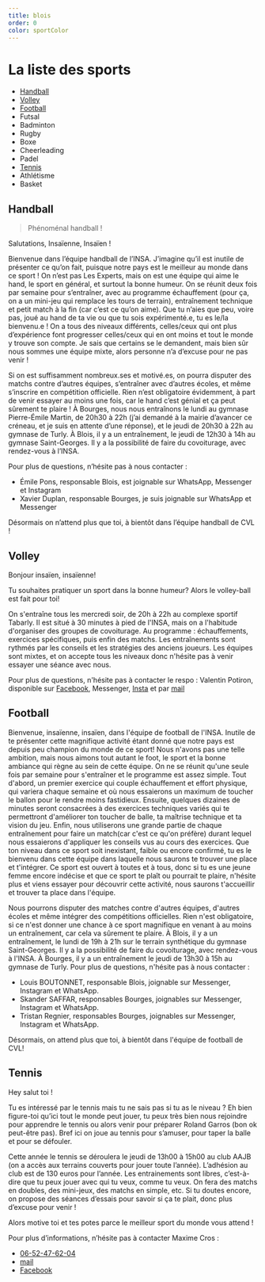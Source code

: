 ```yaml
---
title: blois
order: 0
color: sportColor
---
```


# La liste des sports

- [Handball](#handball)
- [Volley](#volley)
- [Football](#football)
- Futsal
- Badminton
- Rugby
- Boxe
- Cheerleading
- Padel
- [Tennis](#tennis)
- Athlétisme
- Basket

## Handball

> Phénoménal handball !

<campus-center>
  <campus-responsive-image
    folder-name="federation/sport/handball"
    name="logo.png"
    max-width="400"></campus-responsive-image>
</campus-center>

Salutations, Insaïenne, Insaïen !

Bienvenue dans l’équipe handball de l’INSA. J’imagine qu’il est inutile de
présenter ce qu’on fait, puisque notre pays est le meilleur au monde dans ce
sport ! On n’est pas Les Experts, mais on est une équipe qui aime le hand, le
sport en général, et surtout la bonne humeur. On se réunit deux fois par semaine
pour s’entraîner, avec au programme échauffement (pour ça, on a un mini-jeu qui
remplace les tours de terrain), entraînement technique et petit match à la fin
(car c’est ce qu’on aime). Que tu n’aies que peu, voire pas, joué au hand de ta
vie ou que tu sois expérimenté.e, tu es le/la bienvenu.e ! On a tous des niveaux
différents, celles/ceux qui ont plus d’expérience font progresser celles/ceux
qui en ont moins et tout le monde y trouve son compte. Je sais que certains se
le demandent, mais bien sûr nous sommes une équipe mixte, alors personne n’a
d’excuse pour ne pas venir !

Si on est suffisamment nombreux.ses et motivé.es, on pourra disputer des matchs
contre d’autres équipes, s’entraîner avec d’autres écoles, et même s’inscrire en
compétition officielle. Rien n’est obligatoire évidemment, à part de venir
essayer au moins une fois, car le hand c’est génial et ça peut sûrement te
plaire ! À Bourges, nous nous entraînons le lundi au gymnase Pierre-Émile
Martin, de 20h30 à 22h (j’ai demandé à la mairie d’avancer ce créneau, et je
suis en attente d’une réponse), et le jeudi de 20h30 à 22h au gymnase de Turly.
À Blois, il y a un entraînement, le jeudi de 12h30 à 14h au gymnase
Saint-Georges. Il y a la possibilité de faire du covoiturage, avec rendez-vous à
l’INSA.

<campus-center>
  <campus-responsive-image
    folder-name="federation/sport/handball"
    name="crew.jpg"
    max-width="800"></campus-responsive-image>
</campus-center>

Pour plus de questions, n’hésite pas à nous contacter :

- Émile Pons, responsable Blois, est joignable sur WhatsApp, Messenger et
  Instagram
- Xavier Duplan, responsable Bourges, je suis joignable sur WhatsApp et
  Messenger

Désormais on n’attend plus que toi, à bientôt dans l’équipe handball de CVL !

## Volley

Bonjour insaïen, insaïenne!

Tu souhaites pratiquer un sport dans la bonne humeur? Alors le volley-ball est
fait pour toi!

On s'entraîne tous les mercredi soir, de 20h à 22h au complexe sportif Tabarly.
Il est situé à 30 minutes à pied de l'INSA, mais on a l'habitude d'organiser des
groupes de covoiturage. Au programme : échauffements, exercices spécifiques,
puis enfin des matchs. Les entraînements sont rythmés par les conseils et les
stratégies des anciens joueurs. Les équipes sont mixtes, et on accepte tous les
niveaux donc n'hésite pas à venir essayer une séance avec nous.

Pour plus de questions, n'hésite pas à contacter le respo : Valentin Potiron,
disponible sur [Facebook](https://www.facebook.com/valentin.potiron.3),
Messenger, [Insta](https://www.instagram.com/val.ptrn/) et par
[mail](mailto:valentin.potiron@insa-cvl.fr)

<campus-center>
  <campus-responsive-image
    folder-name="federation/sport/volley"
    name="crew.jpg"
    max-width="800"></campus-responsive-image>
</campus-center>

## Football

Bienvenue, insaïenne, insaïen, dans l'équipe de football de l'INSA. Inutile de
te présenter cette magnifique activité étant donné que notre pays est depuis peu
champion du monde de ce sport! Nous n'avons pas une telle ambition, mais nous
aimons tout autant le foot, le sport et la bonne ambiance qui règne au sein de
cette équipe. On ne se réunit qu'une seule fois par semaine pour s'entraîner et
le programme est assez simple. Tout d'abord, un premier exercice qui couple
échauffement et effort physique, qui variera chaque semaine et où nous
essaierons un maximum de toucher le ballon pour le rendre moins fastidieux.
Ensuite, quelques dizaines de minutes seront consacrées à des exercices
techniques variés qui te permettront d'améliorer ton toucher de balle, ta
maîtrise technique et ta vision du jeu. Enfin, nous utiliserons une grande
partie de chaque entraînement pour faire un match(car c'est ce qu'on préfère)
durant lequel nous essaierons d'appliquer les conseils vus au cours des
exercices. Que ton niveau dans ce sport soit inexistant, faible ou encore
confirmé, tu es le bienvenu dans cette équipe dans laquelle nous saurons te
trouver une place et t'intégrer. Ce sport est ouvert à toutes et à tous, donc si
tu es une jeune femme encore indécise et que ce sport te plaît ou pourrait te
plaire, n'hésite plus et viens essayer pour découvrir cette activité, nous
saurons t'accueillir et trouver ta place dans l'équipe.

Nous pourrons disputer des matches contre d'autres équipes, d'autres écoles et
même intégrer des compétitions officielles. Rien n'est obligatoire, si ce n'est
donner une chance à ce sport magnifique en venant à au moins un entraînement,
car cela va sûrement te plaire. À Blois, il y a un entraînement, le lundi de 19h
à 21h sur le terrain synthétique du gymnase Saint-Georges. Il y a la possibilité
de faire du covoiturage, avec rendez-vous à l'INSA. À Bourges, il y a un
entraînement le jeudi de 13h30 à 15h au gymnase de Turly. Pour plus de
questions, n'hésite pas à nous contacter :

- Louis BOUTONNET, responsable Blois, joignable sur Messenger, Instagram et
  WhatsApp.
- Skander SAFFAR, responsables Bourges, joignables sur Messenger, Instagram et
  WhatsApp.
- Tristan Regnier, responsables Bourges, joignables sur Messenger, Instagram et
  WhatsApp.

Désormais, on attend plus que toi, à bientôt dans l'équipe de football de CVL!

## Tennis

Hey salut toi !

Tu es intéressé par le tennis mais tu ne sais pas si tu as le niveau ? Eh bien
figure-toi qu’ici tout le monde peut jouer, tu peux très bien nous rejoindre
pour apprendre le tennis ou alors venir pour préparer Roland Garros (bon ok
peut-être pas). Bref ici on joue au tennis pour s’amuser, pour taper la balle et
pour se défouler.

<campus-center>
  <campus-responsive-image
    folder-name="federation/sport/tennis"
    name="img-1.png"
    max-width="800"></campus-responsive-image>
</campus-center>

Cette année le tennis se déroulera le jeudi de 13h00 à 15h00 au club AAJB (on a
accès aux terrains couverts pour jouer toute l’année). L’adhésion au club est de
130 euros pour l’année. Les entrainements sont libres, c’est-à-dire que tu peux
jouer avec qui tu veux, comme tu veux. On fera des matchs en doubles, des
mini-jeux, des matchs en simple, etc. Si tu doutes encore, on propose des
séances d’essais pour savoir si ça te plait, donc plus d’excuse pour venir !

Alors motive toi et tes potes parce le meilleur sport du monde vous attend !

Pour plus d’informations, n’hésite pas à contacter Maxime Cros :

- [06-52-47-62-04](tel:+33652476204)
- [mail](mailto:maxime.cros@insa-cvl.fr)
- [Facebook](https://www.facebook.com/maxime.cros.58)

<campus-center>
  <campus-responsive-image
    folder-name="federation/sport/tennis"
    name="img-2.jpeg"
    max-width="800"></campus-responsive-image>
</campus-center>

<!--
## Le planning

<campus-center>
  <campus-responsive-image
    folder-name="federation/sport"
    name="planning-blois.jpg"
    max-width="800"></campus-responsive-image>
</campus-center> -->
